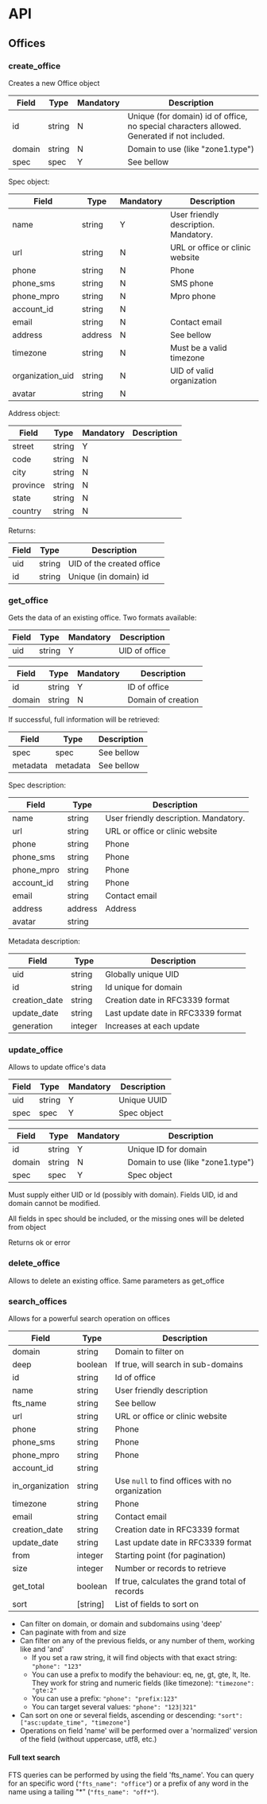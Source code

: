 # API


## Offices


### create_office
Creates a new Office object

|Field|Type|Mandatory|Description
|---|---|---|---
|id|string|N|Unique (for domain) id of office, no special characters allowed. Generated if not included.
|domain|string|N|Domain to use (like "zone1.type")
|spec|spec|Y|See bellow

Spec object:

|Field|Type|Mandatory|Description
|---|---|---|---
|name|string|Y|User friendly description. Mandatory.
|url|string|N|URL or office or clinic website
|phone|string|N|Phone
|phone_sms|string|N|SMS phone
|phone_mpro|string|N|Mpro phone
|account_id|string|N|
|email|string|N|Contact email
|address|address|N|See bellow
|timezone|string|N|Must be a valid timezone
|organization_uid|string|N|UID of valid organization
|avatar|string|N|



Address object:

|Field|Type|Mandatory|Description
|---|---|---|---
|street|string|Y|
|code|string|N|
|city|string|N|
|province|string|N|
|state|string|N|
|country|string|N|


Returns:


|Field|Type|Description
|---|---|---
|uid|string|UID of the created office
|id|string|Unique (in domain) id


### get_office
Gets the data of an existing office. Two formats available:

|Field|Type|Mandatory|Description
|---|---|---|---
|uid|string|Y|UID of office


|Field|Type|Mandatory|Description
|---|---|---|---
|id|string|Y|ID of office
|domain|string|N|Domain of creation


If successful, full information will be retrieved:

|Field|Type|Description
|---|---|---
|spec|spec|See bellow
|metadata|metadata|See bellow


Spec description:

|Field|Type|Description
|---|---|---
|name|string|User friendly description. Mandatory.
|url|string|URL or office or clinic website
|phone|string|Phone
|phone_sms|string|Phone
|phone_mpro|string|Phone
|account_id|string|Phone
|email|string|Contact email
|address|address|Address
|avatar|string|


Metadata description:

|Field|Type|Description
|---|---|---
|uid|string|Globally unique UID
|id|string|Id unique for domain
|creation_date|string|Creation date in RFC3339 format
|update_date|string|Last update date in RFC3339 format
|generation|integer|Increases at each update



### update_office
Allows to update office's data

|Field|Type|Mandatory|Description
|---|---|---|---
|uid|string|Y|Unique UUID
|spec|spec|Y|Spec object

|Field|Type|Mandatory|Description
|---|---|---|---
|id|string|Y|Unique ID for domain
|domain|string|N|Domain to use (like "zone1.type")
|spec|spec|Y|Spec object


Must supply either UID or Id (possibly with domain). Fields UID, id and domain cannot be modified.

All fields in spec should be included, or the missing ones will be deleted from object


Returns ok or error


### delete_office

Allows to delete an existing office. Same parameters as get_office


### search_offices
Allows for a powerful search operation on offices


|Field|Type|Description
|---|---|---
|domain|string|Domain to filter on
|deep|boolean|If true, will search in sub-domains
|id|string|Id of office
|name|string|User friendly description
|fts_name|string|See bellow
|url|string|URL or office or clinic website
|phone|string|Phone
|phone_sms|string|Phone
|phone_mpro|string|Phone
|account_id|string|
|in_organization|string|Use `null` to find offices with no organization
|timezone|string|Phone
|email|string|Contact email
|creation_date|string|Creation date in RFC3339 format
|update_date|string|Last update date in RFC3339 format
|from|integer|Starting point (for pagination)
|size|integer|Number or records to retrieve
|get_total|boolean|If true, calculates the grand total of records
|sort|\[string\]|List of fields to sort on

* Can filter on domain, or domain and subdomains using 'deep'
* Can paginate with from and size
* Can filter on any of the previous fields, or any number of them, working like and 'and'
  * If you set a raw string, it will find objects with that exact string: `"phone": "123"`
  * You can use a prefix to modify the behaviour: eq, ne, gt, gte, lt, lte. They work for string and numeric fields (like timezone): `"timezone": "gte:2"` 
  * You can use a prefix: `"phone": "prefix:123"`
  * You can target several values: `"phone": "123|321"`
* Can sort on one or several fields, ascending or descending: `"sort": ["asc:update_time", "timezone"]` 
* Operations on field 'name' will be performed over a 'normalized' version of the field (without uppercase, utf8, etc.)

#### Full text search

FTS queries can be performed by using the field 'fts_name'. You can query for an specific word (`"fts_name": "office"`) or a prefix of any word in the name using a tailing "*" (`"fts_name": "off*"`).


